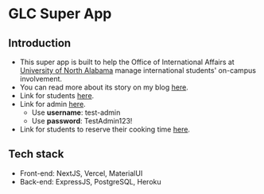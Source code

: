 # GLC Super App

## Introduction

- This super app is built to help the Office of International Affairs at [University of North Alabama](https://una.edu/) manage international students' on-campus involvement.
- You can read more about its story on my blog [here](https://blog.khoiuna.info/lessons-learned-from-developing-an-app-for-my-university/).
- Link for students [here](https://glc-events.vercel.app/).
- Link for admin [here](https://glc-admin.vercel.app/).
  - Use **username**: test-admin
  - Use **password**: TestAdmin123!
- Link for students to reserve their cooking time [here](https://glc-cooking.vercel.app/).

## Tech stack

- Front-end: NextJS, Vercel, MaterialUI
- Back-end: ExpressJS, PostgreSQL, Heroku
